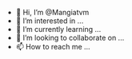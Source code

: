 - 👋 Hi, I’m @Mangiatvm
- 👀 I’m interested in ...
- 🌱 I’m currently learning ...
- 💞️ I’m looking to collaborate on ...
- 📫 How to reach me ...

<!---
Mangiatvm/Mangiatvm is a ✨ special ✨ repository because its `README.md` (this file) appears on your GitHub profile.
You can click the Preview link to take a look at your changes.
--->
